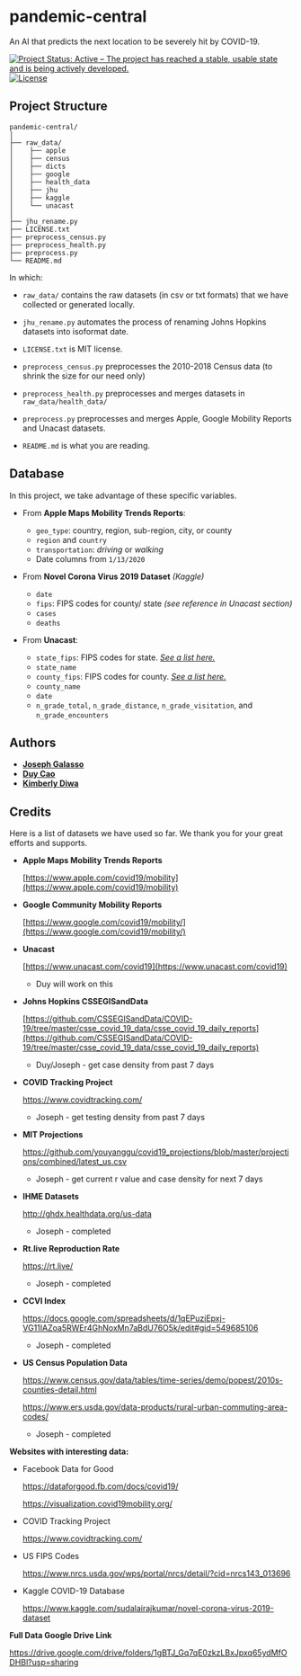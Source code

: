 # pandemic-central
An AI that predicts the next location to be severely hit by COVID-19.

[![Project Status: Active – The project has reached a stable, usable state and is being actively developed.](https://www.repostatus.org/badges/latest/active.svg)](https://www.repostatus.org/#active)
[![License](http://img.shields.io/:license-mit-blue.svg)](https://github.com/solveforj/pandemic-central/blob/master/LICENSE.txt)

## Project Structure
```
pandemic-central/
│
├── raw_data/
│    ├── apple
│    ├── census
│    ├── dicts
│    ├── google
│    ├── health_data
│    ├── jhu
│    ├── kaggle
│    └── unacast
│
├── jhu_rename.py
├── LICENSE.txt
├── preprocess_census.py
├── preprocess_health.py
├── preprocess.py
└── README.md
```
In which:
- `raw_data/` contains the raw datasets (in csv or txt formats) that we have collected or generated locally.


- `jhu_rename.py` automates the process of renaming Johns Hopkins datasets into isoformat date.


- `LICENSE.txt` is MIT license.


- `preprocess_census.py` preprocesses the 2010-2018 Census data (to shrink the size for our need only)


- `preprocess_health.py` preprocesses and merges datasets in `raw_data/health_data/`


- `preprocess.py` preprocesses and merges Apple, Google Mobility Reports and Unacast datasets.

- `README.md` is what you are reading.


## Database
In this project, we take advantage of these specific variables.

* From **Apple Maps Mobility Trends Reports**:
  - `geo_type`: country, region, sub-region, city, or county
  - `region` and `country`
  - `transportation`: _driving_ or _walking_
  - Date columns from `1/13/2020`


* From **Novel Corona Virus 2019 Dataset** _(Kaggle)_
  - `date`
  - `fips`: FIPS codes for county/ state _(see reference in Unacast section)_
  - `cases`
  - `deaths`


* From **Unacast**:
  - `state_fips`: FIPS codes for state. [_See a list here._](https://www.nrcs.usda.gov/wps/portal/nrcs/detail/?cid=nrcs143_013696)
  - `state_name`
  - `county_fips`: FIPS codes for county. [_See a list here._](https://www.nrcs.usda.gov/wps/portal/nrcs/detail/national/home/?cid=nrcs143_013697)
  - `county_name`
  - `date`
  - `n_grade_total`, `n_grade_distance`, `n_grade_visitation`, and `n_grade_encounters`

## Authors
* [**Joseph Galasso**](https://github.com/solveforj/)
* [**Duy Cao**](https://github.com/caominhduy/)
* [**Kimberly Diwa**](https://github.com/kdiwa/)

## Credits
Here is a list of datasets we have used so far. We thank you for your great efforts and supports.

* **Apple Maps Mobility Trends Reports**

  [https://www.apple.com/covid19/mobility](https://www.apple.com/covid19/mobility)


* **Google Community Mobility Reports**

  [https://www.google.com/covid19/mobility/](https://www.google.com/covid19/mobility/)


* **Unacast**

  [https://www.unacast.com/covid19](https://www.unacast.com/covid19)
  * Duy will work on this


* **Johns Hopkins CSSEGISandData**

  [https://github.com/CSSEGISandData/COVID-19/tree/master/csse_covid_19_data/csse_covid_19_daily_reports](https://github.com/CSSEGISandData/COVID-19/tree/master/csse_covid_19_data/csse_covid_19_daily_reports)

  * Duy/Joseph - get case density from past 7 days


* **COVID Tracking Project**

  https://www.covidtracking.com/

  * Joseph - get testing density from past 7 days


* **MIT Projections**

  https://github.com/youyanggu/covid19_projections/blob/master/projections/combined/latest_us.csv

  * Joseph - get current r value and case density for next 7 days


* **IHME Datasets**

  http://ghdx.healthdata.org/us-data

  * Joseph - completed


* **Rt.live Reproduction Rate**

  https://rt.live/

  * Joseph - completed


* **CCVI Index**

  https://docs.google.com/spreadsheets/d/1qEPuziEpxj-VG11IAZoa5RWEr4GhNoxMn7aBdU76O5k/edit#gid=549685106

  * Joseph - completed


* **US Census Population Data**

  https://www.census.gov/data/tables/time-series/demo/popest/2010s-counties-detail.html

  https://www.ers.usda.gov/data-products/rural-urban-commuting-area-codes/

  * Joseph - completed


**Websites with interesting data:**

* Facebook Data for Good

  https://dataforgood.fb.com/docs/covid19/

  https://visualization.covid19mobility.org/


* COVID Tracking Project

  https://www.covidtracking.com/


* US FIPS Codes

  https://www.nrcs.usda.gov/wps/portal/nrcs/detail/?cid=nrcs143_013696


* Kaggle COVID-19 Database

  https://www.kaggle.com/sudalairajkumar/novel-corona-virus-2019-dataset

**Full Data Google Drive Link**

https://drive.google.com/drive/folders/1gBTJ_Gq7qE0zkzLBxJpxq65ydMfODHBl?usp=sharing
